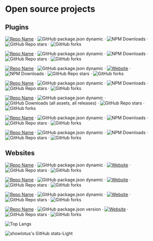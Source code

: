 # Open source projects

## Plugins

[![Repo Name](https://img.shields.io/badge/vue2--sub--app-blue?logo=vuedotjs&link=https://github.com/showlotus/vue2-sub-app)](https://github.com/showlotus/vue2-sub-app) · ![GitHub package.json dynamic](https://img.shields.io/github/package-json/version/showlotus/vue2-sub-app)
· ![NPM Downloads](https://img.shields.io/npm/dt/@showlotus/vue2-sub-app) · ![GitHub Repo stars](https://img.shields.io/github/stars/showlotus/vue2-sub-app?style=flat) · ![GitHub forks](https://img.shields.io/github/forks/showlotus/vue2-sub-app?style=flat)

[![Repo Name](https://img.shields.io/badge/code--inspector--plugin-blue?logo=webpack&link=https://github.com/showlotus/code-inspector-plugin)](https://github.com/showlotus/code-inspector-plugin) · ![GitHub package.json dynamic](https://img.shields.io/github/package-json/version/showlotus/code-inspector-plugin)
· ![NPM Downloads](https://img.shields.io/npm/dt/@showlotus/code-inspector-plugin) · ![GitHub Repo stars](https://img.shields.io/github/stars/showlotus/code-inspector-plugin?style=flat) · ![GitHub forks](https://img.shields.io/github/forks/showlotus/code-inspector-plugin?style=flat)

[![Repo Name](https://img.shields.io/badge/babel--plugin--jsx-blue?logo=babel&link=https://github.com/showlotus/babel-plugin-jsx)](https://github.com/showlotus/babel-plugin-jsx) · ![GitHub package.json dynamic](https://img.shields.io/github/package-json/version/showlotus/babel-plugin-jsx) · [![Website](https://img.shields.io/website?url=https://showlotus.github.io/babel-plugin-jsx/website/&up_message=online&link=https://showlotus.github.io/babel-plugin-jsx/website/)](https://showlotus.github.io/babel-plugin-jsx/website/)
· ![NPM Downloads](https://img.shields.io/npm/dt/@showlotus/babel-plugin-jsx) · ![GitHub Repo stars](https://img.shields.io/github/stars/showlotus/babel-plugin-jsx?style=flat) · ![GitHub forks](https://img.shields.io/github/forks/showlotus/babel-plugin-jsx?style=flat)

[![Repo Name](https://img.shields.io/badge/prettier--plugin--kebab--to--camel-blue?logo=prettier&link=https://github.com/showlotus/prettier-plugin-kebab-to-camel)](https://github.com/showlotus/prettier-plugin-kebab-to-camel) · ![GitHub package.json dynamic](https://img.shields.io/github/package-json/version/showlotus/prettier-plugin-kebab-to-camel) · ![NPM Downloads](https://img.shields.io/npm/dt/@showlotus/prettier-plugin-kebab-to-camel) · ![GitHub Repo stars](https://img.shields.io/github/stars/showlotus/prettier-plugin-kebab-to-camel?style=flat) · ![GitHub forks](https://img.shields.io/github/forks/showlotus/prettier-plugin-kebab-to-camel?style=flat)

[![Repo Name](https://img.shields.io/badge/Ti18n-blue?logo=visualstudiocode&link=https://github.com/showlotus/Ti18n)](https://github.com/showlotus/Ti18n) · ![GitHub package.json dynamic](https://img.shields.io/github/package-json/version/showlotus/Ti18n) · ![GitHub Downloads (all assets, all releases)](https://img.shields.io/github/downloads/showlotus/Ti18n/total?color=#6ec93f) · ![GitHub Repo stars](https://img.shields.io/github/stars/showlotus/Ti18n?style=flat) · ![GitHub forks](https://img.shields.io/github/forks/showlotus/Ti18n?style=flat)

[![Repo Name](https://img.shields.io/badge/vue--mixins--loader-blue?logo=webpack&link=https://github.com/showlotus/vue-mixins-loader)](https://github.com/showlotus/vue-mixins-loader) · ![GitHub package.json dynamic](https://img.shields.io/github/package-json/version/showlotus/vue-mixins-loader) · ![NPM Downloads](https://img.shields.io/npm/dt/vue-mixins-loader) · ![GitHub Repo stars](https://img.shields.io/github/stars/showlotus/vue-mixins-loader?style=flat) · ![GitHub forks](https://img.shields.io/github/forks/showlotus/vue-mixins-loader?style=flat)

[![Repo Name](https://img.shields.io/badge/ivu--extends-blue?logo=vuedotjs&link=https://github.com/showlotus/ivu-extends)](https://github.com/showlotus/ivu-extends) · ![GitHub package.json dynamic](https://img.shields.io/github/package-json/version/showlotus/ivu-extends) · ![NPM Downloads](https://img.shields.io/npm/dt/ivu-extends) · ![GitHub Repo stars](https://img.shields.io/github/stars/showlotus/ivu-extends?style=flat) · ![GitHub forks](https://img.shields.io/github/forks/showlotus/ivu-extends?style=flat)

## Websites

[![Repo Name](https://img.shields.io/badge/DouDiZhu--Register-blue?logo=typescript&logoColor=white&link=https://github.com/showlotus/DouDiZhu-Register)](https://github.com/showlotus/DouDiZhu-Register) · ![GitHub package.json dynamic](https://img.shields.io/github/package-json/version/showlotus/DouDiZhu-Register) · [![Website](https://img.shields.io/website?url=https://showlotus.github.io/DouDiZhu-Register/website/&up_message=online&link=https://showlotus.github.io/DouDiZhu-Register/website/)](https://showlotus.github.io/DouDiZhu-Register/website/)
· ![GitHub Repo stars](https://img.shields.io/github/stars/showlotus/DouDiZhu-Register?style=flat) · ![GitHub forks](https://img.shields.io/github/forks/showlotus/DouDiZhu-Register?style=flat)

[![Repo Name](https://img.shields.io/badge/vue--sfc--playground-blue?logo=vuedotjs&link=https://github.com/showlotus/vue-sfc-playground)](https://github.com/showlotus/vue-sfc-playground) · ![GitHub package.json dynamic](https://img.shields.io/github/package-json/version/showlotus/vue-sfc-playground) · [![Website](https://img.shields.io/website?url=https://showlotus.github.io/vue-sfc-playground/website/&up_message=online&link=https://showlotus.github.io/vue-sfc-playground/website/)](https://showlotus.github.io/vue-sfc-playground/website/)
· ![GitHub Repo stars](https://img.shields.io/github/stars/showlotus/vue-sfc-playground?style=flat) · ![GitHub forks](https://img.shields.io/github/forks/showlotus/vue-sfc-playground?style=flat)

[![Repo Name](https://img.shields.io/badge/wordcloud--online-blue?logo=react&link=https://github.com/showlotus/wordcloud-online)](https://github.com/showlotus/wordcloud-online) · ![GitHub package.json dynamic](https://img.shields.io/github/package-json/version/showlotus/wordcloud-online) · [![Website](https://img.shields.io/website?url=https://showlotus.github.io/wordcloud-online/website/&up_message=online&link=https://showlotus.github.io/wordcloud-online/website/)](https://showlotus.github.io/wordcloud-online/website/)
· ![GitHub Repo stars](https://img.shields.io/github/stars/showlotus/wordcloud-online?style=flat) · ![GitHub forks](https://img.shields.io/github/forks/showlotus/wordcloud-online?style=flat)

[![Repo Name](https://img.shields.io/badge/astexplorer-blue?logo=react&link=https://github.com/showlotus/astexplorer)](https://github.com/showlotus/astexplorer) · ![GitHub package.json version](https://img.shields.io/github/package-json/v/showlotus/astexplorer?filename=website/package.json)
· [![Website](https://img.shields.io/website?url=https://showlotus.github.io/astexplorer/out/&up_message=online&link=https://showlotus.github.io/astexplorer/out/)](https://showlotus.github.io/astexplorer/out/)
· ![GitHub Repo stars](https://img.shields.io/github/stars/showlotus/astexplorer?style=flat) · ![GitHub forks](https://img.shields.io/github/forks/showlotus/astexplorer?style=flat)

![Top Langs](https://github-readme-stats.vercel.app/api/top-langs/?username=showlotus&layout=compact)

![showlotus's GitHub stats-Light](https://github-readme-stats.vercel.app/api?username=showlotus&show_icons=true&theme=default#gh-light-mode-only)

<!--
  - 制作徽标：https://shields.io/badges
  - 查看 Github 仓库 Stars 数：https://shields.io/badges/git-hub-repo-stars
  - 查看 Github 仓库 Forks 数：https://shields.io/badges/git-hub-forks
  - 查看 Github 仓库某个分支 package.json 版本号：https://shields.io/badges/git-hub-package-json-version-branch
  - 查看 Github 仓库 package.json 版本号：https://shields.io/badges/git-hub-package-json-dynamic
  - 查看 Github 仓库子文件夹 package.json 版本号：https://shields.io/badges/git-hub-package-json-version
  - 查看 Github 仓库许可：https://shields.io/badges/git-hub-license
  - 查看 Github 仓库首选语言：https://shields.io/badges/git-hub-top-language
  - 查看 Github 仓库 Release 下载数：https://shields.io/badges/git-hub-downloads-all-assets-all-releases
  - 查看 npm 下载量：https://shields.io/badges/npm-downloads
 -->
